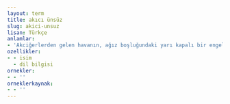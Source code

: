 ```yaml
---
layout: term
title: akıcı ünsüz
slug: akici-unsuz
lisan: Türkçe
anlamlar:
- 'Akciğerlerden gelen havanın, ağız boşluğundaki yarı kapalı bir engele çarpmasıyla oluşan ünsüz: r, l, ğ, y'
ozellikler:
- - isim
  - dil bilgisi
ornekler:
- - ''
orneklerkaynak:
- - ''
---
```

